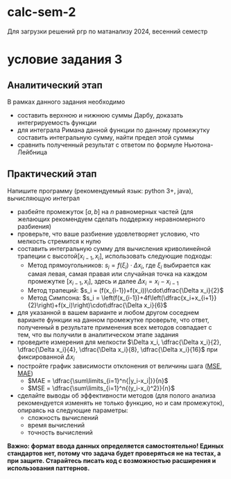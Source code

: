 # calc-sem-2
Для загрузки решений ргр по матанализу 2024, весенний семестр


# условие задания 3

## Аналитический этап

В рамках данного задания необходимо 

- составить верхнюю и нижнюю суммы Дарбу, доказать интегрируемость функции
- для интеграла Римана данной функции по данному промежутку составить интегральную сумму, найти предел этой суммы
- сравнить полученный результат с ответом по формуле Ньютона-Лейбница

## Практический этап

Напишите программу (рекомендуемый язык: python 3+, java), вычисляющую интеграл

- разбейте промежуток $[a, b]$ на $n$ равномерных частей (для желающих рекомендуем сделать поддержку неравномерного разбиения)
- проверьте, что ваше разбиение удовлетворяет условию, что мелкость стремится к нулю
- составить интегральную сумму для вычисления криволинейной трапеции с высотой$[x_{i-1}, x_i]$, использовать следующие подходы:
    - Метод прямоугольников: $s_i = f(\xi_i)\cdot \Delta x_i$, где $\xi_i$ выбирается как самая левая, самая правая или случайная точка на каждом промежутке $[x_{i-1}, x_i]$, здесь и далее $\Delta x_i = x_i - x_{i-1}$
    - Метод трапеций:  $s_i = (f(x_{i-1})+f(x_i))\cdot\dfrac{\Delta x_i}{2}$
    - Метод Симпсона:  $s_i = \left(f(x_{i-1})+4f\left(\dfrac{x_i+x_{i+1}}{2}\right)+f(x_i)\right)\cdot\dfrac{\Delta x_i}{6}$
- для указанной в вашем варианте и любом другом соседнем варианте функции на данном промежутке проверьте, что ответ, полученный в результате применения всех методов совпадает с тем, что вы получили в аналитическом этапе задания
- проведите измерения для мелкости $\Delta x_i, \dfrac{\Delta x_i}{2}, \dfrac{\Delta x_i}{4}, \dfrac{\Delta x_i}{8}, \dfrac{\Delta x_i}{16}$ при фиксированной $\Delta x_i$
- постройте график зависимости отклонения от величины шага ([MSE](https://en.wikipedia.org/wiki/Mean_squared_error), [MAE](https://en.wikipedia.org/wiki/Mean_absolute_error))
    - $MAE = \dfrac{\sum\limits_{i=1}^n{|y_i-x_i|}}{n}$
    - $MSE = \dfrac{\sum\limits_{i=1}^n{(y_i-x_i)^2}}{n}$
- сделайте выводы об эффективности методов (для полого анализа рекомендуется изменять не только функцию, но и сам промежуток), опираясь на следующие параметры:
    - сложность вычислений
    - время вычислений
    - точность вычислений

**Важно: формат ввода данных определяется самостоятельно! Единых стандартов нет, потому что задача будет проверяться не на тестах, а при защите. Старайтесь писать код с возможностью расширения и использования паттернов.**
